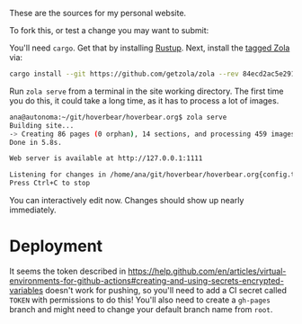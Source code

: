 These are the sources for my personal website.

To fork this, or test a change you may want to submit:

You'll need `cargo`. Get that by installing [Rustup](https://rustup.rs/). Next, install the [tagged Zola](https://github.com/getzola/zola/releases/tag/v0.12.2) via:

```bash
cargo install --git https://github.com/getzola/zola --rev 84ecd2ac5e2913426ea6e6a9dc55928e81d0df25
```

Run `zola serve` from a terminal in the site working directory. The first time you do this, it could take a long time, as it has to process a lot of images.

```bash
ana@autonoma:~/git/hoverbear/hoverbear.org$ zola serve
Building site...
-> Creating 86 pages (0 orphan), 14 sections, and processing 459 images
Done in 5.8s.

Web server is available at http://127.0.0.1:1111

Listening for changes in /home/ana/git/hoverbear/hoverbear.org{config.toml, content, sass, static, templates}
Press Ctrl+C to stop
```

You can interactively edit now. Changes should show up nearly immediately.


# Deployment

It seems the token described in https://help.github.com/en/articles/virtual-environments-for-github-actions#creating-and-using-secrets-encrypted-variables doesn't work for pushing, so you'll need to add a CI secret called `TOKEN` with permissions to do this! You'll also need to create a `gh-pages` branch and might need to change your default branch name from `root`.